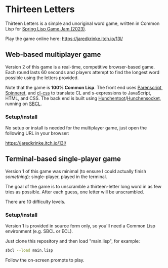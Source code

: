 # Thirteen Letters
Thirteen Letters is a simple and unoriginal word game, written in Common Lisp for [Spring Lisp Game Jam (2023)](https://itch.io/jam/spring-lisp-game-jam-2023).

Play the game online here: https://jaredkrinke.itch.io/13l/

## Web-based multiplayer game
Version 2 of this game is a real-time, competitive browser-based game. Each round lasts 60 seconds and players attempt to find the longest word possible using the letters provided.

Note that the game is **100% Common Lisp**. The front end uses [Parenscript](https://parenscript.common-lisp.dev/), [Spinneret](https://github.com/ruricolist/spinneret), and [cl-css](https://github.com/Inaimathi/cl-css) to
translate CL and s-expressions to JavaScript, HTML, and CSS. The back end is built
using [Hunchentoot](https://edicl.github.io/hunchentoot/)/[Hunchensocket](https://github.com/joaotavora/hunchensocket), running on [SBCL](https://www.sbcl.org/).

### Setup/install
No setup or install is needed for the multiplayer game, just open the following URL in your browser:

https://jaredkrinke.itch.io/13l/

## Terminal-based single-player game
Version 1 of this game was minimal (to ensure I could actually finish *something*): single-player, played in the terminal.

The goal of the game is to unscramble a thirteen-letter long word in as few tries as possible. After each guess, one letter will be unscrambled.

There are 10 difficulty levels.

### Setup/install
Version 1 is provided in source form only, so you'll need a Common Lisp environment (e.g. SBCL or ECL).

Just clone this repository and then load "main.lisp", for example:

```sh
sbcl --load main.lisp
```

Follow the on-screen prompts to play.
